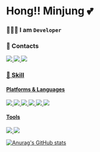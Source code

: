# Hong!! Minjung 💕

### 👩🏻‍💻 I am `Developer` 

### 💌 Contacts

<p>
  <a href="https://hoong-story.tistory.com"><img src="https://img.shields.io/badge/Tistory-000000?style=for-the-badge&logo=tistory&logoColor=white">
  <a href="https://www.instagram.com/seluv"><img src="https://img.shields.io/badge/Instagram-E4405F?style=for-the-badge&logo=git&logoColor=white">
  <a href="mailto:alswjd3813@naver.com"><img src="https://img.shields.io/badge/Naver-03C75A?style=for-the-badge&logo=naver&logoColor=white">
</p>

### 🔎 Skill

#### Platforms & Languages

<p>
  <img src="https://img.shields.io/badge/Java-007396?style=for-the-badge&logo=Java&logoColor=white">
  <img src="https://img.shields.io/badge/Spring-6DB33F?style=for-the-badge&logo=Spring&logoColor=white">
  <img src="https://img.shields.io/badge/github-181717?style=for-the-badge&logo=github&logoColor=white">
  <img src="https://img.shields.io/badge/linux-FCC624?style=for-the-badge&logo=linux&logoColor=black">
  <img src="https://img.shields.io/badge/mysql-4479A1?style=for-the-badge&logo=mysql&logoColor=white">
  <img src="https://img.shields.io/badge/vue-6DB33F?style=for-the-badge&logo=vue&logoColor=white">
</p>

#### Tools

<p>
<img src="https://img.shields.io/badge/git-F05032?style=for-the-badge&logo=git&logoColor=white">
<img src="https://img.shields.io/badge/notion-000000?style=for-the-badge&logo=notion&logoColor=white">
</p>

    

![Anurag's GitHub stats](https://github-readme-stats.vercel.app/api?username=hongmj37&show_icons=true&theme=radical)
<br>




